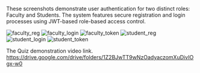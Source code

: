 These screenshots demonstrate user authentication for two distinct roles: Faculty and Students. The system features secure registration and login processes using JWT-based role-based access control.

![faculty_reg](https://github.com/user-attachments/assets/9e99e87b-0735-414c-84c5-7722482f385e)
![faculty_login](https://github.com/user-attachments/assets/1eb34653-4c4e-4b0f-a186-e7d8befed8a3)
![faculty_token](https://github.com/user-attachments/assets/fee6a66f-2018-4d5c-a20d-260feafa3f62)
![student_reg](https://github.com/user-attachments/assets/e75e393a-95f2-44dd-a7a1-3fb91dc79d22)
![student_login](https://github.com/user-attachments/assets/2a0b767b-152d-46c2-b144-252af1d82889)
![student_token](https://github.com/user-attachments/assets/430b3db0-ff00-44de-a0b4-16dde5983a91)

The Quiz demonstration video link.
https://drive.google.com/drive/folders/1Z2BJwTT9wNzOadyaczomXuDivIOgx-w0
